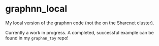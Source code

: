 # graphnn_local
My local version of the graphnn code (not the on the Sharcnet cluster).  

Currently a work in progress. A completed, successful example can be found in my `graphnn_toy` repo!
